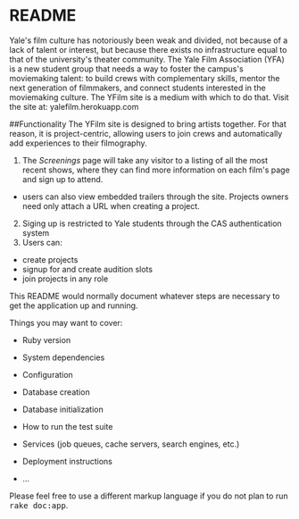 README
======

Yale's film culture has notoriously been weak and divided, not because of a lack of talent or interest, but because there exists no infrastructure equal to that of the university's theater community. The Yale Film Association (YFA) is a new student group that needs a way to foster the campus's moviemaking talent: to build crews with complementary skills, mentor the next generation of filmmakers, and connect students interested in the moviemaking culture. The YFilm site is a medium with which to do that. Visit the site at: yalefilm.herokuapp.com

##Functionality
The YFilm site is designed to bring artists together. For that reason, it is project-centric, allowing users to join crews and automatically add experiences to their filmography.
1. The *Screenings* page will take any visitor to a listing of all the most recent shows, where they can find more information on each film's page and sign up to attend.
- users can also view embedded trailers through the site. Projects owners need only attach a URL when creating a project.
2. Siging up is restricted to Yale students through the CAS authentication system
3. Users can:
- create projects
- signup for and create audition slots
- join projects in any role




This README would normally document whatever steps are necessary to get the
application up and running.

Things you may want to cover:

* Ruby version

* System dependencies

* Configuration

* Database creation

* Database initialization

* How to run the test suite

* Services (job queues, cache servers, search engines, etc.)

* Deployment instructions

* ...


Please feel free to use a different markup language if you do not plan to run
<tt>rake doc:app</tt>.

